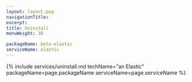 ```yaml
---
layout: layout.pug
navigationTitle:
excerpt:
title: Uninstall
menuWeight: 30

packageName: beta-elastic
serviceName: elastic
---
```


{% include services/uninstall.md
    techName="an Elastic"
    packageName=page.packageName
    serviceName=page.serviceName %}
